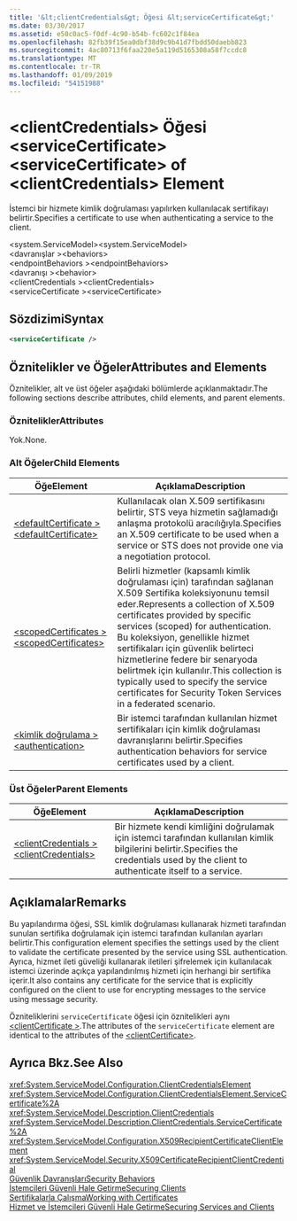 ```yaml
---
title: '&lt;clientCredentials&gt; Öğesi &lt;serviceCertificate&gt;'
ms.date: 03/30/2017
ms.assetid: e50c0ac5-f0df-4c90-b54b-fc602c1f84ea
ms.openlocfilehash: 82fb39f15ea0dbf38d9c9b41d7fbdd50daebb823
ms.sourcegitcommit: 4ac80713f6faa220e5a119d5165308a58f7ccdc8
ms.translationtype: MT
ms.contentlocale: tr-TR
ms.lasthandoff: 01/09/2019
ms.locfileid: "54151988"
---
```

# <a name="ltservicecertificategt-of-ltclientcredentialsgt-element"></a><span data-ttu-id="02256-102">&lt;clientCredentials&gt; Öğesi &lt;serviceCertificate&gt;</span><span class="sxs-lookup"><span data-stu-id="02256-102">&lt;serviceCertificate&gt; of &lt;clientCredentials&gt; Element</span></span>
<span data-ttu-id="02256-103">İstemci bir hizmete kimlik doğrulaması yapılırken kullanılacak sertifikayı belirtir.</span><span class="sxs-lookup"><span data-stu-id="02256-103">Specifies a certificate to use when authenticating a service to the client.</span></span>  
  
 <span data-ttu-id="02256-104">\<system.ServiceModel></span><span class="sxs-lookup"><span data-stu-id="02256-104">\<system.ServiceModel></span></span>  
<span data-ttu-id="02256-105">\<davranışlar ></span><span class="sxs-lookup"><span data-stu-id="02256-105">\<behaviors></span></span>  
<span data-ttu-id="02256-106">\<endpointBehaviors ></span><span class="sxs-lookup"><span data-stu-id="02256-106">\<endpointBehaviors></span></span>  
<span data-ttu-id="02256-107">\<davranışı ></span><span class="sxs-lookup"><span data-stu-id="02256-107">\<behavior></span></span>  
<span data-ttu-id="02256-108">\<clientCredentials ></span><span class="sxs-lookup"><span data-stu-id="02256-108">\<clientCredentials></span></span>  
<span data-ttu-id="02256-109">\<serviceCertificate ></span><span class="sxs-lookup"><span data-stu-id="02256-109">\<serviceCertificate></span></span>  
  
## <a name="syntax"></a><span data-ttu-id="02256-110">Sözdizimi</span><span class="sxs-lookup"><span data-stu-id="02256-110">Syntax</span></span>  
  
```xml  
<serviceCertificate />
```  
  
## <a name="attributes-and-elements"></a><span data-ttu-id="02256-111">Öznitelikler ve Öğeler</span><span class="sxs-lookup"><span data-stu-id="02256-111">Attributes and Elements</span></span>  
 <span data-ttu-id="02256-112">Öznitelikler, alt ve üst öğeler aşağıdaki bölümlerde açıklanmaktadır.</span><span class="sxs-lookup"><span data-stu-id="02256-112">The following sections describe attributes, child elements, and parent elements.</span></span>  
  
### <a name="attributes"></a><span data-ttu-id="02256-113">Öznitelikler</span><span class="sxs-lookup"><span data-stu-id="02256-113">Attributes</span></span>  
 <span data-ttu-id="02256-114">Yok.</span><span class="sxs-lookup"><span data-stu-id="02256-114">None.</span></span>  
  
### <a name="child-elements"></a><span data-ttu-id="02256-115">Alt Öğeler</span><span class="sxs-lookup"><span data-stu-id="02256-115">Child Elements</span></span>  
  
|<span data-ttu-id="02256-116">Öğe</span><span class="sxs-lookup"><span data-stu-id="02256-116">Element</span></span>|<span data-ttu-id="02256-117">Açıklama</span><span class="sxs-lookup"><span data-stu-id="02256-117">Description</span></span>|  
|-------------|-----------------|  
|[<span data-ttu-id="02256-118">\<defaultCertificate ></span><span class="sxs-lookup"><span data-stu-id="02256-118">\<defaultCertificate></span></span>](../../../../../docs/framework/configure-apps/file-schema/wcf/defaultcertificate-element.md)|<span data-ttu-id="02256-119">Kullanılacak olan X.509 sertifikasını belirtir, STS veya hizmetin sağlamadığı anlaşma protokolü aracılığıyla.</span><span class="sxs-lookup"><span data-stu-id="02256-119">Specifies an X.509 certificate to be used when a service or STS does not provide one via a negotiation protocol.</span></span>|  
|[<span data-ttu-id="02256-120">\<scopedCertificates ></span><span class="sxs-lookup"><span data-stu-id="02256-120">\<scopedCertificates></span></span>](../../../../../docs/framework/configure-apps/file-schema/wcf/scopedcertificates-element.md)|<span data-ttu-id="02256-121">Belirli hizmetler (kapsamlı kimlik doğrulaması için) tarafından sağlanan X.509 Sertifika koleksiyonunu temsil eder.</span><span class="sxs-lookup"><span data-stu-id="02256-121">Represents a collection of X.509 certificates provided by specific services (scoped) for authentication.</span></span> <span data-ttu-id="02256-122">Bu koleksiyon, genellikle hizmet sertifikaları için güvenlik belirteci hizmetlerine federe bir senaryoda belirtmek için kullanılır.</span><span class="sxs-lookup"><span data-stu-id="02256-122">This collection is typically used to specify the service certificates for Security Token Services in a federated scenario.</span></span>|  
|[<span data-ttu-id="02256-123">\<kimlik doğrulama ></span><span class="sxs-lookup"><span data-stu-id="02256-123">\<authentication></span></span>](../../../../../docs/framework/configure-apps/file-schema/wcf/authentication-of-servicecertificate-element.md)|<span data-ttu-id="02256-124">Bir istemci tarafından kullanılan hizmet sertifikaları için kimlik doğrulaması davranışlarını belirtir.</span><span class="sxs-lookup"><span data-stu-id="02256-124">Specifies authentication behaviors for service certificates used by a client.</span></span>|  
  
### <a name="parent-elements"></a><span data-ttu-id="02256-125">Üst Öğeler</span><span class="sxs-lookup"><span data-stu-id="02256-125">Parent Elements</span></span>  
  
|<span data-ttu-id="02256-126">Öğe</span><span class="sxs-lookup"><span data-stu-id="02256-126">Element</span></span>|<span data-ttu-id="02256-127">Açıklama</span><span class="sxs-lookup"><span data-stu-id="02256-127">Description</span></span>|  
|-------------|-----------------|  
|[<span data-ttu-id="02256-128">\<clientCredentials ></span><span class="sxs-lookup"><span data-stu-id="02256-128">\<clientCredentials></span></span>](../../../../../docs/framework/configure-apps/file-schema/wcf/clientcredentials.md)|<span data-ttu-id="02256-129">Bir hizmete kendi kimliğini doğrulamak için istemci tarafından kullanılan kimlik bilgilerini belirtir.</span><span class="sxs-lookup"><span data-stu-id="02256-129">Specifies the credentials used by the client to authenticate itself to a service.</span></span>|  
  
## <a name="remarks"></a><span data-ttu-id="02256-130">Açıklamalar</span><span class="sxs-lookup"><span data-stu-id="02256-130">Remarks</span></span>  
 <span data-ttu-id="02256-131">Bu yapılandırma öğesi, SSL kimlik doğrulaması kullanarak hizmeti tarafından sunulan sertifika doğrulamak için istemci tarafından kullanılan ayarları belirtir.</span><span class="sxs-lookup"><span data-stu-id="02256-131">This configuration element specifies the settings used by the client to validate the certificate presented by the service using SSL authentication.</span></span> <span data-ttu-id="02256-132">Ayrıca, hizmet ileti güveliği kullanarak iletileri şifrelemek için kullanılacak istemci üzerinde açıkça yapılandırılmış hizmeti için herhangi bir sertifika içerir.</span><span class="sxs-lookup"><span data-stu-id="02256-132">It also contains any certificate for the service that is explicitly configured on the client to use for encrypting messages to the service using message security.</span></span>  
  
 <span data-ttu-id="02256-133">Özniteliklerini `serviceCertificate` öğesi için öznitelikleri aynı [ \<clientCertificate >](../../../../../docs/framework/configure-apps/file-schema/wcf/clientcertificate-of-clientcredentials-element.md).</span><span class="sxs-lookup"><span data-stu-id="02256-133">The attributes of the `serviceCertificate` element are identical to the attributes of the [\<clientCertificate>](../../../../../docs/framework/configure-apps/file-schema/wcf/clientcertificate-of-clientcredentials-element.md).</span></span>  
  
## <a name="see-also"></a><span data-ttu-id="02256-134">Ayrıca Bkz.</span><span class="sxs-lookup"><span data-stu-id="02256-134">See Also</span></span>  
 <xref:System.ServiceModel.Configuration.ClientCredentialsElement>  
 <xref:System.ServiceModel.Configuration.ClientCredentialsElement.ServiceCertificate%2A>  
 <xref:System.ServiceModel.Description.ClientCredentials>  
 <xref:System.ServiceModel.Description.ClientCredentials.ServiceCertificate%2A>  
 <xref:System.ServiceModel.Configuration.X509RecipientCertificateClientElement>  
 <xref:System.ServiceModel.Security.X509CertificateRecipientClientCredential>  
 [<span data-ttu-id="02256-135">Güvenlik Davranışları</span><span class="sxs-lookup"><span data-stu-id="02256-135">Security Behaviors</span></span>](../../../../../docs/framework/wcf/feature-details/security-behaviors-in-wcf.md)  
 [<span data-ttu-id="02256-136">İstemcileri Güvenli Hale Getirme</span><span class="sxs-lookup"><span data-stu-id="02256-136">Securing Clients</span></span>](../../../../../docs/framework/wcf/securing-clients.md)  
 [<span data-ttu-id="02256-137">Sertifikalarla Çalışma</span><span class="sxs-lookup"><span data-stu-id="02256-137">Working with Certificates</span></span>](../../../../../docs/framework/wcf/feature-details/working-with-certificates.md)  
 [<span data-ttu-id="02256-138">Hizmet ve İstemcileri Güvenli Hale Getirme</span><span class="sxs-lookup"><span data-stu-id="02256-138">Securing Services and Clients</span></span>](../../../../../docs/framework/wcf/feature-details/securing-services-and-clients.md)
